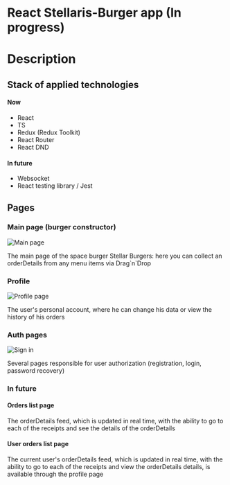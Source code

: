 # React Stellaris-Burger app (In progress)

# Description

## Stack of applied technologies 

#### Now

- React
- TS
- Redux (Redux Toolkit)
- React Router
- React DND

#### In future

- Websocket
- React testing library / Jest

## Pages

### Main page (burger constructor)

![Main page](https://code.s3.yandex.net/React/imageGallery_1.jpg)

The main page of the space burger Stellar Burgers: here you can collect an orderDetails from any menu items via
Drag\`n\`Drop

### Profile

![Profile page](https://pictures.s3.yandex.net/resources/PCCWF-1682_5_profile_1673531479.png)

The user's personal account, where he can change his data or view the history of his orders

### Auth pages

![Sign in](https://pictures.s3.yandex.net/resources/auth_1673531306.png)

Several pages responsible for user authorization (registration, login, password recovery)


### In future

#### Orders list page

The orderDetails feed, which is updated in real time, with the ability to go to each of the receipts and see
the details of the orderDetails

#### User orders list page

The current user's orderDetails feed, which is updated in real time, with the ability to go to each of the receipts and view
the orderDetails details, is available through the profile page



